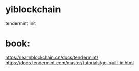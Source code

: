 # yiblockchain

tendermint init

# book:
https://learnblockchain.cn/docs/tendermint/
https://docs.tendermint.com/master/tutorials/go-built-in.html